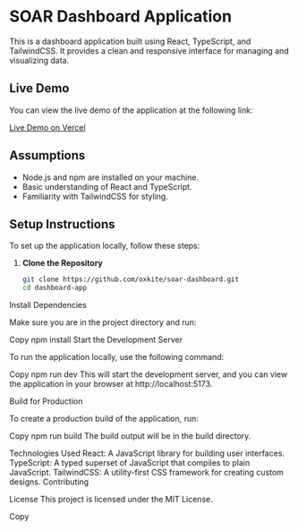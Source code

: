 # SOAR Dashboard Application

This is a dashboard application built using React, TypeScript, and TailwindCSS. It provides a clean and responsive interface for managing and visualizing data.

## Live Demo

You can view the live demo of the application at the following link:

[Live Demo on Vercel](https://soar-dashboard-coral.vercel.app)

## Assumptions

- Node.js and npm are installed on your machine.
- Basic understanding of React and TypeScript.
- Familiarity with TailwindCSS for styling.

## Setup Instructions

To set up the application locally, follow these steps:

1. **Clone the Repository**

   ```bash
   git clone https://github.com/oxkite/soar-dashboard.git
   cd dashboard-app
Install Dependencies

Make sure you are in the project directory and run:

Copy
npm install
Start the Development Server

To run the application locally, use the following command:

Copy
npm run dev
This will start the development server, and you can view the application in your browser at http://localhost:5173.

Build for Production

To create a production build of the application, run:

Copy
npm run build
The build output will be in the build directory.

Technologies Used
React: A JavaScript library for building user interfaces.
TypeScript: A typed superset of JavaScript that compiles to plain JavaScript.
TailwindCSS: A utility-first CSS framework for creating custom designs.
Contributing

License
This project is licensed under the MIT License.

Copy